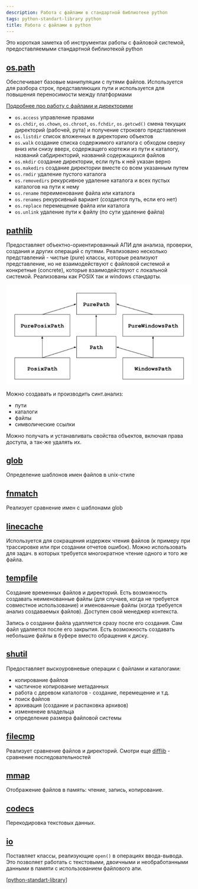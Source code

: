 ```yaml
---
description: Работа с файлами в стандартной библиотеке python
tags: python-standart-library python
title: Работа с файлами в python
---
```

Это короткая заметка об инструментах работы с файловой системой, предоставляемыми стандартной библиотекой python

## [os.path](https://docs.python.org/3/library/os.path.html)

Обеспечивает базовые манипуляции с путями файлов. Используется для разбора строк, представляющих пути и используется для повышения переносимости между платформами

[Подробнее про работу с файлами и директорими](https://docs.python.org/3/library/os.html#files-and-directories)

- `os.access` управление правами
- `os.chdir`, `os.chown`, `os.chroot`, `os.fchdir`, `os.getcwd()` смена текущих директорий (рабочей, рута) и получение строковго представления
- `os.listdir` список вложенных в директорию объектов
- `os.walk` создание списка содержимого каталога с обходом сверху вниз или снизу вверх, содержащего кортежи из пути к каталогу, названий сабдиректорий, названий содержащихся файлов
- `os.mkdir` создание директории, если путь к ней указан верно
- `os.makedirs` создание директории вместе со всем указанным путем
- `os.rmdir` удаление пустого каталога
- `os.removedirs` рекурсивное удаление каталога и всех пустых каталогов на пути к нему
- `os.rename` переименование файла или каталога
- `os.renames` рекурсивный вариант (создается путь, если его нет)
- `os.replace` перемещение файла или каталога
- `os.unlink` удаление пути к файлу (по сути удаление файла)

## [pathlib](https://docs.python.org/3/library/pathlib.html?highlight=pathlib#module-pathlib)

Предоставляет объектно-ориентированный АПИ для анализа, проверки, создания и других операций с путями. Реализовано несколько представлений - чистые (pure) классы, которые реализуют представление, но не взаимодействуют с файловой системой и конкретные (concrete), которые взаимодействуют с локальной системой. Реализованы как POSIX так и windows стандарты.

![pathlib](../attachments/2021-12-08-02-19-06.png)

Можно создавать и производить синт.анализ:

- пути
- каталоги
- файлы
- символические ссылки

Можно получать и устанавливать свойства объектов, включая права доступа, а так-же удалять их.

## [glob](https://docs.python.org/3/library/glob.html?highlight=glob#module-glob)

Определение шаблонов имен файлов в unix-стиле

## [fnmatch](https://docs.python.org/3/library/fnmatch.html?highlight=fnmatch#module-fnmatch)

Реализует сравнение имен с шаблонами glob

## [linecache](https://docs.python.org/3/library/linecache.html?highlight=linecache#module-linecache)

Используется для сокращения издержек чтения файлов (к примеру при трассировке или при создании отчетов ошибок). Можно использовать для задач. в которых требуется многократное чтение одного и того же файла.

## [tempfile](https://docs.python.org/3/library/tempfile.html?highlight=tempfile#module-tempfile)

Создание временных файлов и директорий. Есть возможность создавать неименованные файлы (для случаев, когда не требуется совместное использование) и именованные файлы (когда требуется анализ создаваемых файлов). Доступен свой менеджер контекста.

Запись о создании файла удапляется сразу после его создания. Сам файл удаляется после его закрытия. Есть возможность создавать небольшие файлы в буфере вместо обращения к диску.

## [shutil](https://docs.python.org/3/library/shutil.html?highlight=shutil#module-shutil)

Предоставляет выскоуровневые операции с файлами и каталогами:

- копирование файлов
- частичное копирование метаданных
- работа с деревом каталогов - создание, перемещение и т.д.
- поиск файлов
- архивация (создание и распаковка архивов)
- измененеие владельца
- определение размера файловой системы

## [filecmp](https://docs.python.org/3/library/filecmp.html?highlight=filecmp#module-filecmp)

Реализует сравнение файлов и директорий. Смотри еще [difflib](https://docs.python.org/3/library/difflib.html?highlight=difflib#module-difflib) - сравнение последовательностей

## [mmap](https://docs.python.org/3/library/mmap.html?highlight=mmap#module-mmap)

Отображение файлов в память: чтение, запись, копирование.

## [codecs](https://docs.python.org/3/library/codecs.html?highlight=codecs#module-codecs)

Перекодировка текстовых данных.

## [io](https://docs.python.org/3/library/io.html)

Поставляет классы, реализующие `open()` в операциях ввода-вывода. Это позволяет работать с текстовыми, двоичными и необработанными данными в памяти с использованием файлового апи.

[[python-standart-library]]

[//begin]: # "Autogenerated link references for markdown compatibility"
[python-standart-library]: ../lists/python-standart-library "Стандартная библиотека python и полезные ресурсы"
[//end]: # "Autogenerated link references"
